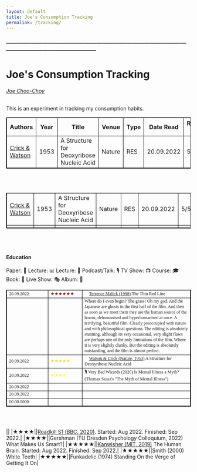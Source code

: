```yaml
---
layout: default
title: Joe's Consumption Tracking
permalink: /tracking/
---
```

<!-- <h1 class="mt-5" itemprop="name headline">{{ page.title | escape }}</h1> -->
<!-- <a href="#test_linked_text">Test link.</a> -->

### —————————————————————————————————————————————
# Joe's Consumption Tracking
<i><a href="https://jchooch.github.io/"> Joe Choo-Choy </a></i>
<br>
<br>

This is an experiment in tracking my consumption habits.

| Authors | Year | Title | Venue | Type | Date Read | Rating (/5) | Notes |
| ------- | --- | ---------- | ----- | --- | ---- | ---- | -------- |
| [Crick & Watson](https://dosequis.colorado.edu/Courses/MethodsLogic/papers/WatsonCrick1953.pdf) | 1953 | A Structure for Deoxyribose Nucleic Acid | Nature | RES | 20.09.2022 | 5 | ... |

<br>
<br>

<html>
<style>
table, th, td {
  border:1px solid black;
}
</style>
<body>

<table style="width:100%">
  <tr>
    <td>  <a href="https://dosequis.colorado.edu/Courses/MethodsLogic/papers/WatsonCrick1953.pdf">Crick & Watson</a>  </td>
    <td>  1953  </td>
    <td>  A Structure for Deoxyribose Nucleic Acid  </td>
    <td>  Nature  </td>
    <td>  RES  </td>
    <td>  20.09.2022  </td>
    <td>  5/5  </td>
    <td>  ...  </td>
  </tr>
  <tr>
  	<td></td>
  	<td></td>
  	<td></td>
  	<td></td>
  	<td></td>
  	<td></td>
  	<td></td>
  	<td></td>
  </tr>
</table>

</body>
</html>

<br>
<br>


<h4 class="mt-5 mb-3">Education</h4>

Paper: 📄
Lecture: 📊
Lecture: 📜
Podcast/Talk: 🎙️
TV Show: 📺
Course: 🎓
Book: 📖
Live Show: 🎭
Album: 💽


<table class="mt-3" style="font-family:georgia,serif; font-size:12px;">
      <tr>
        <td style="min-width:80px"> 20.09.2022 </td>
        <td style="min-width:80px;color:darkred;"> ★★★★★★ </td>
        <td> 🎥 <a href="https://www.imdb.com/title/tt0120863/">Terrence Malick (1998)</a> The Thin Red Line </td>
      </tr>
      <tr> 
      	<td style="min-width:100px"></td>
	    <td style="min-width:80px;color:yellow;"></td>
      	<td>Where do I even begin? The grass! Oh my god. And the Japanese are ghosts in the first half of the film. And then as soon as we meet them they are the human source of the horror, dehumanised and hyperhumanised at once. A terrifying, beautiful film. Clearly preoccupied with nature and with philosophical questions. The editing is absolutely stunning, although its very occasional, very slight flaws are perhaps one of the only limitations of the film. Where it is very slightly clunky. But the editing is absolutely outstanding, and the film is almost perfect.</td>
      </tr>
      <tr>
        <td style="min-width:80px">20.09.2022</td>
        <td style="min-width:80px;color:gold;">★★★★★</td>
        <td> 📄 <a href="https://dosequis.colorado.edu/Courses/MethodsLogic/papers/WatsonCrick1953.pdf">Watson & Crick (Nature, 1953)</a> A Structure for Deoxyribose Nucleic Acid</td>
      </tr>
      <tr>
        <td style="min-width:80px">20.09.2022</td>
        <td style="min-width:80px;color:yellow;">★★★★</td>
        <td> 🎙️ Very Bad Wizards (2020) Is Mental Illness a Myth? (Thomas Szasz's "The Myth of Mental Illness")</td>
      </tr>
      <tr>
        <td style="min-width:80px">20.09.2022</td>
        <td style="min-width:80px;color:yellow;"></td>
        <td></td>
      </tr>
      <tr>
        <td style="min-width:80px">20.09.2022</td>
        <td style="min-width:80px;color:yellow;"></td>
        <td></td>
      </tr>
      <tr>
        <td style="min-width:80px">00.00.0000</td>
        <td style="min-width:80px;color:yellow;"></td>
        <td></td>
      </tr>
</table>

<br>
<br>

||
|★★★★||[Roadkill S1 (BBC, 2020)](https://www.imdb.com/title/tt10846250/). Started: Aug 2022. Finished: Sep 2022.|
|★★★★||Gershman (TU Dresden Psychology Colloquium, 2022) What Makes Us Smart?|
|★★★★★||[Kanwisher (MIT, 2019)](https://www.youtube.com/playlist?list=PLUl4u3cNGP60IKRN_pFptIBxeiMc0MCJP) The Human Brain. Started: Aug 2022. Finished: Sep 2022.|
|★★★★★||Smith (2000) White Teeth|
|★★★★★||Funkadelic (1974) Standing On the Verge of Getting It On|


